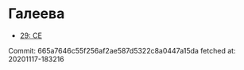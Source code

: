 # Галеева
- [29: CE](29.md)

Commit: 665a7646c55f256af2ae587d5322c8a0447a15da
 fetched at: 20201117-183216
